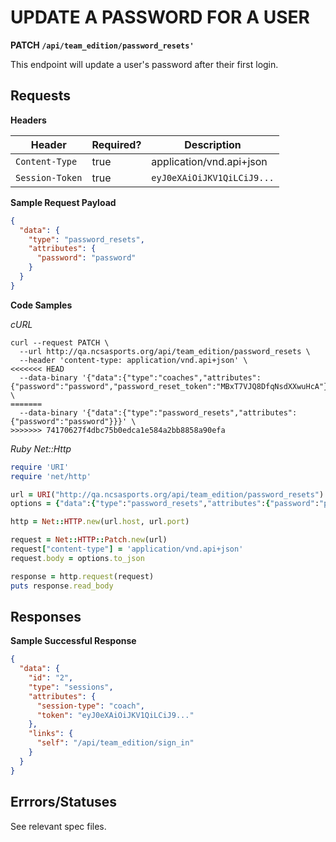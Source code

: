 # UPDATE A PASSWORD FOR A USER

**PATCH `/api/team_edition/password_resets'`**

This endpoint will update a user's password after their first login.

## Requests

**Headers**

| Header          | Required? | Description                |
|-----------------|-----------|----------------------------|
| `Content-Type`  | true      | application/vnd.api+json   |
| `Session-Token` | true      | `eyJ0eXAiOiJKV1QiLCiJ9...` |


**Sample Request Payload**

```json
{
  "data": {
    "type": "password_resets",
    "attributes": {
      "password": "password"
    }
  }
}
 ```


**Code Samples**

_cURL_

```shell
curl --request PATCH \
  --url http://qa.ncsasports.org/api/team_edition/password_resets \
  --header 'content-type: application/vnd.api+json' \
<<<<<<< HEAD
  --data-binary '{"data":{"type":"coaches","attributes":{"password":"password","password_reset_token":"MBxT7VJQ8DfqNsdXXwuHcA"}}}' \
=======
  --data-binary '{"data":{"type":"password_resets","attributes":{"password":"password"}}}' \
>>>>>>> 74170627f4dbc75b0edca1e584a2bb8858a90efa
```


_Ruby Net::Http_

```ruby
require 'URI'
require 'net/http'

url = URI("http://qa.ncsasports.org/api/team_edition/password_resets")
options = {"data":{"type":"password_resets","attributes":{"password":"password"}}}

http = Net::HTTP.new(url.host, url.port)

request = Net::HTTP::Patch.new(url)
request["content-type"] = 'application/vnd.api+json'
request.body = options.to_json

response = http.request(request)
puts response.read_body
```

## Responses

**Sample Successful Response**

```json
{
  "data": {
    "id": "2",
    "type": "sessions",
    "attributes": {
      "session-type": "coach",
      "token": "eyJ0eXAiOiJKV1QiLCiJ9..."
    },
    "links": {
      "self": "/api/team_edition/sign_in"
    }
  }
}
```

## Errrors/Statuses

See relevant spec files.
